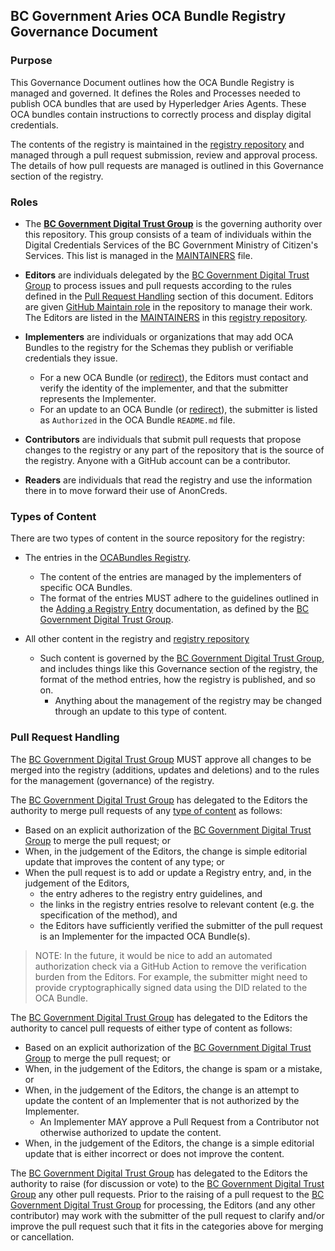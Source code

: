 ## BC Government Aries OCA Bundle Registry Governance Document

### Purpose
This Governance Document outlines how the OCA Bundle Registry is managed and governed. It defines the Roles and Processes needed to publish OCA bundles that are used by Hyperledger Aries Agents. These OCA bundles contain instructions to correctly process and display digital credentials.

The contents of the registry is maintained in the [registry repository] and
managed through a pull request submission, review and approval process. The
details of how pull requests are managed is outlined in this Governance section
of the registry.
 
[BC Government Digital Trust Group]: https://digital.gov.bc.ca/digital-trust/
[Registry Repository]: https://github.com/bcgov/aries-oca-bundles

### Roles

- The **[BC Government Digital Trust Group]** is the governing authority over this
repository. This group consists of a team of individuals within the Digital Credentials Services of the BC Government Ministry of Citizen's Services. This list is managed in the [MAINTAINERS](./MAINTAINERS.md) file. 

- **Editors** are individuals delegated by the [BC Government Digital Trust Group] to process issues and pull requests
according to the rules defined in the [Pull Request
Handling](#pull-request-handling) section of this document. Editors are given
[GitHub Maintain role](https://docs.github.com/en/organizations/managing-access-to-your-organizations-repositories/repository-roles-for-an-organization#repository-roles-for-organizations)
in the repository to manage their work. The Editors are listed in the [MAINTAINERS](./MAINTAINERS.md) in this [registry repository].

- **Implementers** are individuals or organizations that may add OCA Bundles to the
  registry for the Schemas they publish or verifiable credentials they issue.
  - For a new OCA Bundle (or [redirect]), the Editors must contact and verify
 the identity of the implementer, and that the submitter represents the
 Implementer.
  - For an update to an OCA Bundle (or [redirect]), the submitter is listed as
    `Authorized` in the OCA Bundle `README.md` file.

[redirect]: ./README.md#redirect-file

- **Contributors** are individuals that submit pull requests that propose
changes to the registry or any part of the repository that is the source of the
registry. Anyone with a GitHub account can be a contributor.

- **Readers** are individuals that read the registry and use the information
there in to move forward their use of AnonCreds.

### Types of Content

There are two types of content in the source repository for the registry:

- The entries in the [OCABundles Registry](#registry).
  - The content of the entries are managed by the implementers of specific
    OCA Bundles.
  - The format of the entries MUST adhere to the guidelines outlined in the
[Adding a Registry Entry](./README.md#contributing-an-oca-bundle) documentation, as defined by
the [BC Government Digital Trust Group].

- All other content in the registry and [registry repository]
  - Such content is governed by the [BC Government Digital Trust Group], and
    includes things like this Governance section of the registry, the format of
    the method entries, how the registry is published, and so on.
    - Anything about the management of the registry may be changed through an
      update to this type of content.

### Pull Request Handling

The [BC Government Digital Trust Group] MUST approve all changes to be merged
into the registry (additions, updates and deletions) and to the rules for the
management (governance) of the registry.

The [BC Government Digital Trust Group] has
delegated to the Editors the authority to merge pull requests of any [type of
content](#types-of-content) as follows:

- Based on an explicit authorization of the [BC Government Digital Trust Group] to merge the pull request; or
- When, in the judgement of the Editors, the change is simple editorial update
  that improves the content of any type; or
- When the pull request is to add or update a Registry entry, and, in the
  judgement of the Editors,
  - the entry adheres to the registry entry guidelines, and
  - the links in the registry entries resolve to relevant content (e.g. the
    specification of the method), and
  - the Editors have sufficiently verified the submitter of the
  pull request is an Implementer for the impacted OCA Bundle(s).

> NOTE: In the future, it would be nice to add an automated authorization check
via a GitHub Action to remove the verification burden from the Editors. For
example, the submitter might need to provide cryptographically signed data
using the DID related to the OCA Bundle.

The [BC Government Digital Trust Group] has
delegated to the Editors the authority to cancel pull requests of either type of
content as follows:

- Based on an explicit authorization of the [BC Government Digital Trust Group] to merge the pull request; or
- When, in the judgement of the Editors, the change is spam or a mistake, or
- When, in the judgement of the Editors, the change is an attempt to update the content of an Implementer that is not
authorized by the Implementer.
  - An Implementer MAY approve a Pull Request from a Contributor not otherwise authorized to update the content.
- When, in the judgement of the Editors, the change is a simple editorial update
  that is either incorrect or does not improve the content.

The [BC Government Digital Trust Group] has delegated to the Editors the
authority to raise (for discussion or vote) to the [BC Government Digital Trust
Group] any other pull requests. Prior to the raising of a pull request to the
[BC Government Digital Trust Group] for processing, the Editors (and any other
contributor) may work with the submitter of the pull request to clarify and/or
improve the pull request such that it fits in the categories above for merging
or cancellation.
